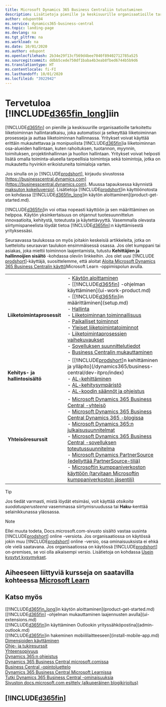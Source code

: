 ```yaml
---
title: Microsoft Dynamics 365 Business Centraliin tutustuminen
description: Lisätietoja pienille ja keskisuurille organisaatioille tarkoitetusta liiketoiminnan Business Central -hallintaratkaisun toiminnoista ja käyttötilanteista.
author: edupont04
ms.service: dynamics365-business-central
ms.topic: landing-page
ms.devlang: na
ms.tgt_pltfrm: na
ms.workload: na
ms.date: 10/01/2020
ms.author: edupont
ms.openlocfilehash: 2b34e29f13cf569d4bee7040f89402712785a525
ms.sourcegitcommit: ddbb5cede750df1baba4b3eab8fbed6744b5b9d6
ms.translationtype: HT
ms.contentlocale: fi-FI
ms.lasthandoff: 10/01/2020
ms.locfileid: "3922942"
---
```

# <a name="welcome-to-d365fin_long"></a>Tervetuloa [!INCLUDE[d365fin_long](includes/d365fin_long_md.md)]iin

[!INCLUDE[d365fin](includes/d365fin_md.md)] on pienille ja keskisuurille organisaatioille tarkoitettu liiketoiminnan hallintaratkaisu, joka automatisoi ja selkeyttää liiketoiminnan prosesseja ja auttaa liiketoiminnan hallinnassa. Yritykset voivat käyttää erittäin mukautettavaa ja monipuolista [!INCLUDE[d365fin](includes/d365fin_md.md)]ia liiketoiminnan osa-alueiden hallintaan, kuten rahoituksen, tuotannon, myynnin, toimituksen, projektinhallinnan ja huollon hallintaan. Yritykset voivat helposti lisätä omalla toiminta-alueella tarpeellisia toimintoja sekä toimintoja, jotka on mukautettu hyvinkin erikoistuneita toimialoja varten.

Jos sinulla on jo [!INCLUDE[prodshort](includes/prodshort.md)], kirjaudu sivustossa [https://businesscentral.dynamics.com](https://businesscentral.dynamics.com). Muussa tapauksessa käynnistä [maksuton kokeiluversio!](https://go.microsoft.com/fwlink/?linkid=847861). Lisätietoja [!INCLUDE[prodshort](includes/prodshort.md)]in käyttöönotosta on kohdassa [[!INCLUDE[d365fin_long](includes/d365fin_long_md.md)]in käytön aloittaminen](product-get-started.md).  

[!INCLUDE[d365fin](includes/d365fin_md.md)]in voi ottaa nopeasti käyttöön ja sen määrittäminen on helppoa. Käytön yksinkertaisuus on ohjannut tuotesuunnittelun innovaatioita, kehitystä, toteutusta ja käytettävyyttä. Vasemmalla olevasta siirtymispaneelista löydät tietoa [!INCLUDE[d365fin](includes/d365fin_md.md)]:n käyttämisestä yrityksessäsi.  

Seuraavassa taulukossa on myös joitakin keskeisiä artikkeleita, jotka on luetteloitu seuraavan taulukon ensimmäisessä osassa. Jos olet kumppani tai asiakas, joka miettii toiminnon laajentamista, tutustu **Kehittäjien ja hallinnoijien sisältö** -kohdassa oleviin linkkeihin. Jos olet uusi [!INCLUDE [prodshort](includes/prodshort.md)]-käyttäjä, suosittelemme, että aloitat [Aloita Microsoft Dynamics 365 Business Centralin käyttö](/learn/paths/get-started-dynamics-365-business-central/)Microsoft Learn -oppimispolun avulla.  

|||  
|-|-|  
|**Liiketoimintaprosessit**|-   [Käytön aloittaminen](product-get-started.md)<br />-   [[!INCLUDE[d365fin](includes/d365fin_md.md)] -ohjelman käyttäminen](ui-work-product.md)<br />-   [[!INCLUDE[d365fin](includes/d365fin_md.md)]in määrittäminen](setup.md)<br />-   [Hallinta](admin-setup-and-administration.md)<br />-   [Liiketoiminnan toiminnallisuus](across-business-functionality.md)<br />-   [Paikalliset toiminnot](LocalFunctionality/Austria/austria-local-functionality.md)<br />-   [Yleiset liiketoimintatoiminnot](ui-across-business-areas.md)<br />-   [Liiketoimintaprosessien vaihekuvaukset](walkthrough-business-process-walkthroughs.md)<br />-   [Sovelluksen suunnittelutiedot](design-details-application-design.md)<br />- [Business Centralin mukauttaminen](ui-customizing-overview.md)|  
|**Kehitys- ja hallintosisältö**|-   [[!INCLUDE[prodshort](includes/prodshort.md)]n kehittäminen ja ylläpito](/dynamics365/business-central/dev-itpro/index)<br />-   [AL-kehittäminen](/dynamics365/business-central/dev-itpro/developer/devenv-dev-overview)<br />-   [AL-kehitysympäristö](/dynamics365/business-central/dev-itpro/developer/devenv-reference-overview)<br />-   [AL-koodin säännöt ja ohjeistus](/dynamics365/business-central/dev-itpro/compliance/apptest-overview)|  
|**Yhteisöresurssit**|-   [Microsoft Dynamics 365 Business Central -yhteisö](https://community.dynamics.com/business)<br />-   [Microsoft Dynamics 365 Business Central Dynamics 365 -blogissa](https://cloudblogs.microsoft.com/dynamics365/it/product/business-central/)<br />-   [Microsoft Dynamics 365:n julkaisusuunnitelmat](https://go.microsoft.com/fwlink/?linkid=2047422)<br />-   [Microsoft Dynamics 365 Business Central -sovelluksen toteutussuunnitelma](https://dynamics.microsoft.com/roadmap/business-central/)<br />-   [Microsoft Dynamics PartnerSource \(edellyttää PartnerSource-tiliä\)](https://mbs.microsoft.com/partnersource)<br />-   [Microsoftin kumppaniverkoston käyttöön \(tarvitaan Microsoftin kumppaniverkoston jäsentili\)](https://mspartner.microsoft.com/en/us/windows/index.aspx)|  

> [!TIP]
> Jos tiedät varmasti, mistä löydät etsimäsi, voit käyttää *otsikoita suodatusperusteena* vasemmassa siirtymisruudussa tai **Haku**-kenttää selainikkunassa yläosassa.

> [!NOTE]
> Ellei muuta todeta, Docs.microsoft.com-sivusto sisältö vastaa uusinta [!INCLUDE[prodshort](includes/prodshort.md)] online -versiota. Jos organisaatiossa on käytössä jokin muu [!INCLUDE[prodshort](includes/prodshort.md)] online -versio, osa ominaisuuksista ei ehkä ole vielä saatavana. Jos organisaatiossa on käytössä [!INCLUDE[prodshort](includes/prodshort.md)] on-premises, se voi olla aikaisempi versio. Lisätietoja on kohdassa [Usein kysytyt kysymykset](across-faq.md).

## <a name="see-related-training-at-microsoft-learn"></a>Aiheeseen liittyviä kursseja on saatavilla kohteessa [Microsoft Learn](/learn/browse/?products=dynamics-business-central)

## <a name="see-also"></a>Katso myös

[[!INCLUDE[d365fin_long](includes/d365fin_long_md.md)]in käytön aloittaminen](product-get-started.md)  
[[!INCLUDE[d365fin](includes/d365fin_md.md)] -ohjelman mukauttaminen laajennusten avulla](ui-extensions.md)  
[[!INCLUDE[d365fin](includes/d365fin_md.md)]in käyttäminen Outlookin yrityssähköpostina](admin-outlook.md)  
[[!INCLUDE[d365fin](includes/d365fin_md.md)]in hakeminen mobiililaitteeseen](install-mobile-app.md)  
[Dimensioiden käyttäminen](finance-dimensions.md)  
[Ohje- ja tukiresurssit](product-help-and-support.md)  
[Yhteensopivuus](compliance/compliance-overview.md)  
[Dynamics 365:n ohjeistus](/dynamics365/)  
[Dynamics 365 Business Central microsoft.comissa](https://dynamics.microsoft.com/business-central/overview/)  
[Business Central -opintoluettelo](readiness/readiness-learning-catalog.md)  
[Dynamics 365 Business Central Microsoft Learnissa](/learn/browse/?products=dynamics-business-central)  
[Tutki Dynamics 365 Business Central -ominaisuuksia](https://dynamics.microsoft.com/business-central/capabilities/)  
[Sivuston docs.microsoft.com esittely (alkuperäinen blogikirjoitus)](https://docs.microsoft.com/teamblog/introducing-docs-microsoft-com)  

## [!INCLUDE[d365fin](includes/free_trial_md.md)]
